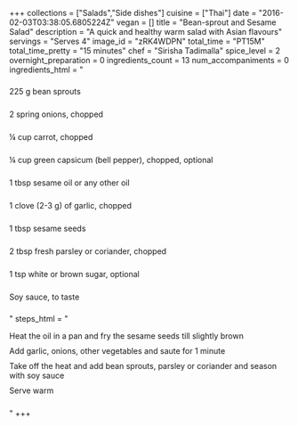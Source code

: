 +++
collections = ["Salads","Side dishes"]
cuisine = ["Thai"]
date = "2016-02-03T03:38:05.6805224Z"
vegan = []
title = "Bean-sprout and Sesame Salad"
description = "A quick and healthy warm salad with Asian flavours"
servings = "Serves 4"
image_id = "zRK4WDPN"
total_time = "PT15M"
total_time_pretty = "15 minutes"
chef = "Sirisha Tadimalla"
spice_level = 2
overnight_preparation = 0
ingredients_count = 13
num_accompaniments = 0
ingredients_html = "<ul style='padding-left: 0; list-style: none;'><li itemprop='recipeIngredient' style='margin: 8px 0px;padding: 8px 0px;'>225 g bean sprouts</li><li itemprop='recipeIngredient' style='margin: 8px 0px;padding: 8px 0px;'>2 spring onions, chopped</li><li itemprop='recipeIngredient' style='margin: 8px 0px;padding: 8px 0px;'>¼ cup carrot, chopped</li><li itemprop='recipeIngredient' style='margin: 8px 0px;padding: 8px 0px;'>¼ cup green capsicum (bell pepper), chopped, optional</li><li itemprop='recipeIngredient' style='margin: 8px 0px;padding: 8px 0px;'>1 tbsp sesame oil or any other oil</li><li itemprop='recipeIngredient' style='margin: 8px 0px;padding: 8px 0px;'>1 clove (2-3 g) of garlic, chopped</li><li itemprop='recipeIngredient' style='margin: 8px 0px;padding: 8px 0px;'>1 tbsp sesame seeds</li><li itemprop='recipeIngredient' style='margin: 8px 0px;padding: 8px 0px;'>2 tbsp fresh parsley or coriander, chopped</li><li itemprop='recipeIngredient' style='margin: 8px 0px;padding: 8px 0px;'>1 tsp white or brown sugar, optional</li><li itemprop='recipeIngredient' style='margin: 8px 0px;padding: 8px 0px;'>Soy sauce, to taste</li></ul>"
steps_html = "<ol style='list-style: none inside; padding-left: 0px;'><li style='padding-bottom: 10px;'><i class='step-track-icon fa fa-square-o'></i><span class='step-text' itemprop='recipeInstructions'>Heat the oil in a pan and fry the sesame seeds till slightly brown</span></li><li style='padding-bottom: 10px;'><i class='step-track-icon fa fa-square-o'></i><span class='step-text' itemprop='recipeInstructions'>Add garlic, onions, other vegetables and saute for 1 minute</span></li><li style='padding-bottom: 10px;'><i class='step-track-icon fa fa-square-o'></i><span class='step-text' itemprop='recipeInstructions'>Take off the heat and add bean sprouts, parsley or coriander and season with soy sauce </span></li><li style='padding-bottom: 10px;'><i class='step-track-icon fa fa-square-o'></i><span class='step-text' itemprop='recipeInstructions'>Serve warm </span></li></ol>"
+++
